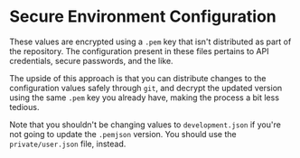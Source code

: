 # Secure Environment Configuration

These values are encrypted using a `.pem` key that isn't distributed as part of the repository. The configuration present in these files pertains to API credentials, secure passwords, and the like.

The upside of this approach is that you can distribute changes to the configuration values safely through `git`, and decrypt the updated version using the same `.pem` key you already have, making the process a bit less tedious.

Note that you shouldn't be changing values to `development.json` if you're not going to update the `.pemjson` version. You should use the `private/user.json` file, instead.
